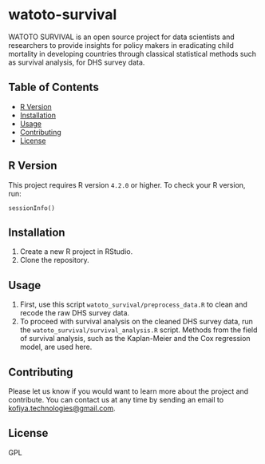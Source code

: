 # watoto-survival

WATOTO SURVIVAL is an open source project for data scientists and researchers to provide insights for policy makers in eradicating child mortality in developing countries through classical statistical methods such as survival analysis, for DHS survey data.

## Table of Contents

- [R Version](#R-version)
- [Installation](#installation)
- [Usage](#usage)
- [Contributing](#contributing)
- [License](#license)

## R Version

This project requires R version `4.2.0` or higher. To check your R version, run:

```commandline
sessionInfo()
```

## Installation
1. Create a new R project in RStudio.
2. Clone the repository.


## Usage
1. First, use this script `watoto_survival/preprocess_data.R` to clean and recode the raw DHS survey data.
2. To proceed with survival analysis on the cleaned DHS survey data, run the `watoto_survival/survival_analysis.R` script. Methods from the field of survival analysis, such as the Kaplan-Meier and the Cox regression model, are used here.


## Contributing
Please let us know if you would want to learn more about the project and contribute. You can contact us at any time by sending an email to kofiya.technologies@gmail.com.

## License
GPL


